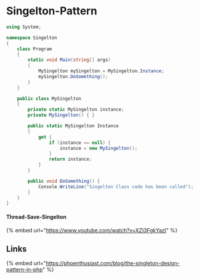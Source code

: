 # Singelton-Pattern



```csharp
using System;

namespace Singelton
{
    class Program
    {
        static void Main(string[] args)
        {
            MySingelton mySingelton = MySingelton.Instance;
            mySingelton.DoSomething();
        }
    }

    public class MySingelton
    {
        private static MySingelton instance;
        private MySingelton() { }

        public static MySingelton Instance
        {
            get {
                if (instance == null) {
                    instance = new MySingelton();
                }
                return instance; 
            }
        }

        public void DoSomething() {
            Console.WriteLine("Singelton Class code has been called");
        }
    }
}

```

#### Thread-Save-Singelton

{% embed url="https://www.youtube.com/watch?v=XZl3FgkYazI" %}

## Links

{% embed url="https://phpenthusiast.com/blog/the-singleton-design-pattern-in-php" %}



